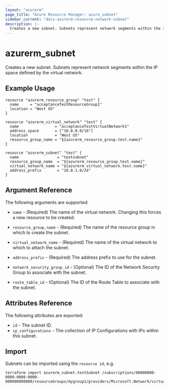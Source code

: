 ```yaml
---
layout: "azurerm"
page_title: "Azure Resource Manager: azure_subnet"
sidebar_current: "docs-azurerm-resource-network-subnet"
description: |-
  Creates a new subnet. Subnets represent network segments within the IP space defined by the virtual network.
---
```


# azurerm\_subnet

Creates a new subnet. Subnets represent network segments within the IP space defined by the virtual network.

## Example Usage

```
resource "azurerm_resource_group" "test" {
  name     = "acceptanceTestResourceGroup1"
  location = "West US"
}

resource "azurerm_virtual_network" "test" {
  name                = "acceptanceTestVirtualNetwork1"
  address_space       = ["10.0.0.0/16"]
  location            = "West US"
  resource_group_name = "${azurerm_resource_group.test.name}"
}

resource "azurerm_subnet" "test" {
  name                 = "testsubnet"
  resource_group_name  = "${azurerm_resource_group.test.name}"
  virtual_network_name = "${azurerm_virtual_network.test.name}"
  address_prefix       = "10.0.1.0/24"
}
```

## Argument Reference

The following arguments are supported:

* `name` - (Required) The name of the virtual network. Changing this forces a
    new resource to be created.

* `resource_group_name` - (Required) The name of the resource group in which to
    create the subnet.

* `virtual_network_name` - (Required) The name of the virtual network to which to attach the subnet.

* `address_prefix` - (Required) The address prefix to use for the subnet.

* `network_security_group_id` - (Optional) The ID of the Network Security Group to associate with
    the subnet.

* `route_table_id` - (Optional) The ID of the Route Table to associate with
    the subnet.

## Attributes Reference

The following attributes are exported:

* `id` - The subnet ID.
* `ip_configurations` - The collection of IP Configurations with IPs within this subnet.

## Import

Subnets can be imported using the `resource id`, e.g.

```
terraform import azurerm_subnet.testSubnet /subscriptions/00000000-0000-0000-0000-000000000000/resourceGroups/mygroup1/providers/Microsoft.Network/virtualNetworks/myvnet1/subnets/mysubnet1
```
